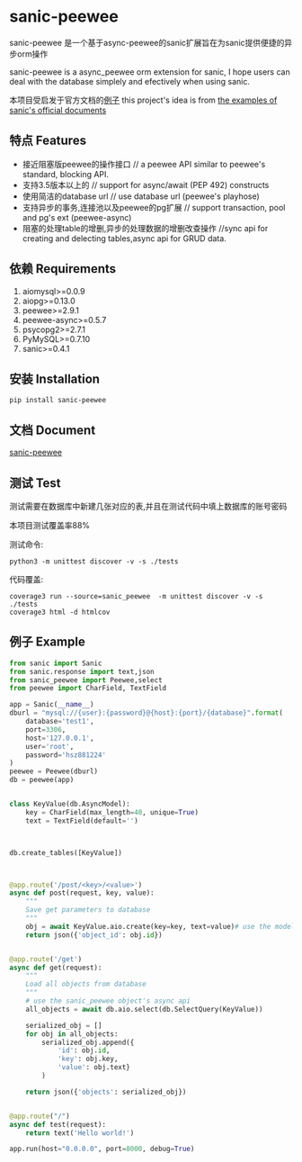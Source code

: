 <!--
@Author: Huang Sizhe
@Date:   05-Apr-2017
@Email:  hsz1273327@gmail.com
@Last modified by:   huangsizhe
@Last modified time: 08-Apr-2017
@License: MIT
-->



# sanic-peewee

sanic-peewee 是一个基于async-peewee的sanic扩展旨在为sanic提供便捷的异步orm操作

sanic-peewee is a async_peewee orm extension for sanic,
I hope users can deal with the database simplely and efectively when using sanic.

本项目受启发于官方文档的[例子](https://github.com/channelcat/sanic/blob/master/examples/sanic_peewee.py)
this project's idea is from [the examples of sanic's official documents](https://github.com/channelcat/sanic/blob/master/examples/sanic_peewee.py)

## 特点 Features

+ 接近阻塞版peewee的操作接口 // a peewee API similar to peewee's standard, blocking API.
+ 支持3.5版本以上的 // support for async/await (PEP 492) constructs
+ 使用简洁的database url // use database url (peewee's playhose)
+ 支持异步的事务,连接池以及peewee的pg扩展 // support transaction, pool and pg's ext (peewee-async)
+ 阻塞的处理table的增删,异步的处理数据的增删改查操作 //sync api for creating and delecting tables,async api for GRUD data.


## 依赖 Requirements

1. aiomysql>=0.0.9
2. aiopg>=0.13.0
3. peewee>=2.9.1
4. peewee-async>=0.5.7
5. psycopg2>=2.7.1
6. PyMySQL>=0.7.10
7. sanic>=0.4.1

## 安装 Installation

    pip install sanic-peewee

## 文档 Document

[sanic-peewee](https://sanic-extensions.github.io/sanic-peewee/)

## 测试 Test

测试需要在数据库中新建几张对应的表,并且在测试代码中填上数据库的账号密码

本项目测试覆盖率88%

测试命令:

```shell
python3 -m unittest discover -v -s ./tests
```

代码覆盖:

```shell
coverage3 run --source=sanic_peewee  -m unittest discover -v -s ./tests
coverage3 html -d htmlcov
```

## 例子 Example

```python
from sanic import Sanic
from sanic.response import text,json
from sanic_peewee import Peewee,select
from peewee import CharField, TextField

app = Sanic(__name__)
dburl = "mysql://{user}:{password}@{host}:{port}/{database}".format(
    database='test1',
    port=3306,
    host='127.0.0.1',
    user='root',
    password='hsz881224'
)
peewee = Peewee(dburl)
db = peewee(app)


class KeyValue(db.AsyncModel):
    key = CharField(max_length=40, unique=True)
    text = TextField(default='')



db.create_tables([KeyValue])



@app.route('/post/<key>/<value>')
async def post(request, key, value):
    """
    Save get parameters to database
    """
    obj = await KeyValue.aio.create(key=key, text=value)# use the model's async object to manage the query
    return json({'object_id': obj.id})


@app.route('/get')
async def get(request):
    """
    Load all objects from database
    """
    # use the sanic_peewee object's async api
    all_objects = await db.aio.select(db.SelectQuery(KeyValue))

    serialized_obj = []
    for obj in all_objects:
        serialized_obj.append({
            'id': obj.id,
            'key': obj.key,
            'value': obj.text}
        )

    return json({'objects': serialized_obj})


@app.route("/")
async def test(request):
    return text('Hello world!')

app.run(host="0.0.0.0", port=8000, debug=True)
```
